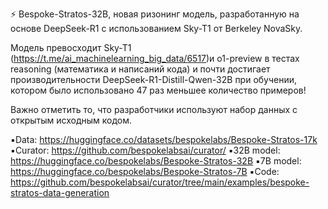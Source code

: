 ⚡️ Bespoke-Stratos-32B, новая ризонинг модель, разработанную на основе DeepSeek-R1 с использованием Sky-T1 от Berkeley NovaSky. 

Модель превосходит Sky-T1  (https://t.me/ai_machinelearning_big_data/6517)и o1-preview в тестах reasoning (математика и написаний кода) и почти достигает производительности DeepSeek-R1-Distill-Qwen-32B при обучении, котором было использовано 47 раз меньшее количество примеров!

Важно отметить то, что разработчики используют набор данных с открытым исходным кодом.

▪️Data: https://huggingface.co/datasets/bespokelabs/Bespoke-Stratos-17k
▪️Curator: https://github.com/bespokelabsai/curator/
▪️32B model: https://huggingface.co/bespokelabs/Bespoke-Stratos-32B
▪️7B model: https://huggingface.co/bespokelabs/Bespoke-Stratos-7B
▪️Сode: https://github.com/bespokelabsai/curator/tree/main/examples/bespoke-stratos-data-generation

